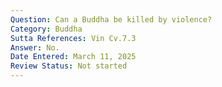 ```yaml
---
Question: Can a Buddha be killed by violence?
Category: Buddha
Sutta References: Vin Cv.7.3
Answer: No.
Date Entered: March 11, 2025
Review Status: Not started
---
```

